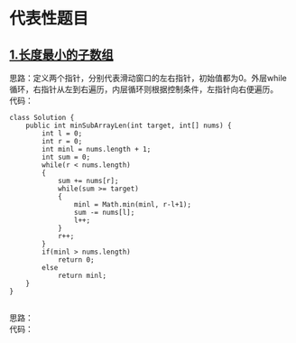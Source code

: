 # 代表性题目
## [1.长度最小的子数组](https://leetcode.cn/problems/minimum-size-subarray-sum/description/)
思路：定义两个指针，分别代表滑动窗口的左右指针，初始值都为0。外层while循环，右指针从左到右遍历，内层循环则根据控制条件，左指针向右便遍历。  
代码：
```
class Solution {
    public int minSubArrayLen(int target, int[] nums) {
        int l = 0;
        int r = 0;
        int minl = nums.length + 1;
        int sum = 0;
        while(r < nums.length)
        {
            sum += nums[r];
            while(sum >= target)
            {
                minl = Math.min(minl, r-l+1);
                sum -= nums[l];
                l++;
            }
            r++;
        }
        if(minl > nums.length)
            return 0;
        else
            return minl;
    }
}
```

## []()
思路：  
代码：
```
```
